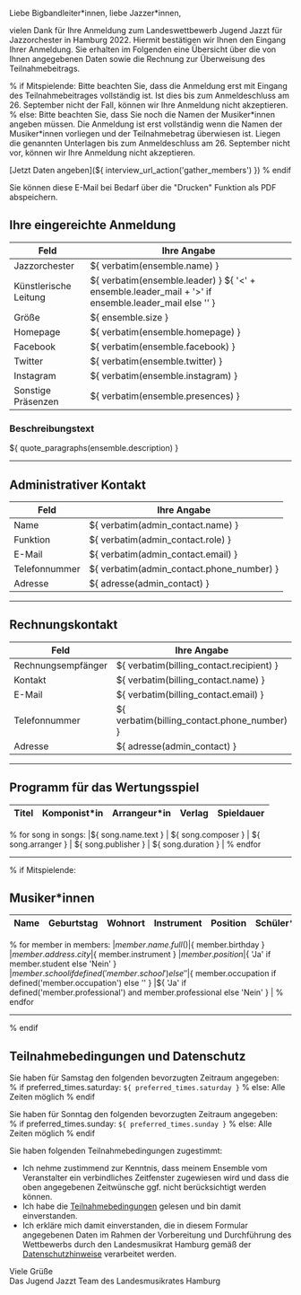 Liebe Bigbandleiter\*innen, liebe Jazzer\*innen,

vielen Dank für Ihre Anmeldung zum Landeswettbewerb Jugend Jazzt für Jazzorchester
in Hamburg 2022. Hiermit bestätigen wir Ihnen den Eingang Ihrer Anmeldung. Sie
erhalten im Folgenden eine Übersicht über die von Ihnen angegebenen Daten sowie
die Rechnung zur Überweisung des Teilnahmebeitrags.

% if Mitspielende:
Bitte beachten Sie, dass die Anmeldung erst mit Eingang des Teilnahmebeitrages vollständig ist.
Ist dies bis zum Anmeldeschluss am 26. September nicht der Fall, können wir Ihre Anmeldung nicht akzeptieren.
% else:
Bitte beachten Sie, dass Sie noch die Namen der Musiker\*innen angeben müssen.
Die Anmeldung ist erst vollständig wenn die Namen der Musiker\*innen vorliegen
und der Teilnahmebetrag überwiesen ist.
Liegen die genannten Unterlagen bis zum Anmeldeschluss am 26. September nicht vor,
können wir Ihre Anmeldung nicht akzeptieren.

[Jetzt Daten angeben](${ interview_url_action('gather_members') })
% endif

Sie können diese E-Mail bei Bedarf über die "Drucken" Funktion als PDF abspeichern.

## Ihre eingereichte Anmeldung
|Feld                  |Ihre Angabe                                                                                                 |
|----------------------|------------------------------------------------------------------------------------------------------------|
|Jazzorchester         |${ verbatim(ensemble.name) }                                                                                |
|Künstlerische Leitung |${ verbatim(ensemble.leader) } ${ '&lt;' + ensemble.leader_mail + '&gt;' if ensemble.leader_mail else '' }  |
|Größe                 |${ ensemble.size }                                                                                          |
|Homepage              |${ verbatim(ensemble.homepage) }                                                                            |
|Facebook              |${ verbatim(ensemble.facebook) }                                                                            |
|Twitter               |${ verbatim(ensemble.twitter) }                                                                             |
|Instagram             |${ verbatim(ensemble.instagram) }                                                                           |
|Sonstige Präsenzen    |${ verbatim(ensemble.presences) }                                                                           |

### Beschreibungstext

${ quote_paragraphs(ensemble.description) }

---

## Administrativer Kontakt

|Feld           |Ihre Angabe                               |
|---------------|------------------------------------------|
|Name           |${ verbatim(admin_contact.name) }         |
|Funktion       |${ verbatim(admin_contact.role) }         |
|E-Mail         |${ verbatim(admin_contact.email) }        |
|Telefonnummer  |${ verbatim(admin_contact.phone_number) } |
|Adresse        |${ adresse(admin_contact) }               |

---

## Rechnungskontakt

|Feld               |Ihre Angabe                                  |
|-------------------|---------------------------------------------|
|Rechnungsempfänger |${ verbatim(billing_contact.recipient) }     |
|Kontakt            |${ verbatim(billing_contact.name) }          |
|E-Mail             |${ verbatim(billing_contact.email) }         |
|Telefonnummer      |${ verbatim(billing_contact.phone_number) }  |
|Adresse            |${ adresse(admin_contact) }                  |

---

## Programm für das Wertungsspiel

|Titel |Komponist\*in |Arrangeur\*in |Verlag |Spieldauer |
|------|--------------|--------------|-------|-----------|
% for song in songs:
|${ song.name.text } | ${ song.composer } | ${ song.arranger } | ${ song.publisher } | ${ song.duration } |
% endfor

---
% if Mitspielende:
## Musiker\*innen

|Name |Geburtstag |Wohnort |Instrument |Position |Schüler\*in |Schule |Tätigkeit |Profi |
|-----|-----------|--------|-----------|---------|------------|-------|----------|------|
% for member in members:
|${ member.name.full() } |${ member.birthday } |${ member.address.city } |${ member.instrument } |${ member.position } |${ 'Ja' if member.student else 'Nein' } |${ member.school if defined('member.school') else '' } |${ member.occupation if defined('member.occupation') else '' } |${ 'Ja' if defined('member.professional') and member.professional else 'Nein' } |
% endfor

---
% endif

## Teilnahmebedingungen und Datenschutz

Sie haben für Samstag den folgenden bevorzugten Zeitraum angegeben:  
% if preferred_times.saturday:
`${ preferred_times.saturday }`
% else:
Alle Zeiten möglich
% endif

Sie haben für Sonntag den folgenden bevorzugten Zeitraum angegeben:  
% if preferred_times.sunday:
`${ preferred_times.sunday }`
% else:
Alle Zeiten möglich
% endif

Sie haben folgenden Teilnahmebedingungen zugestimmt:

- Ich nehme zustimmend zur Kenntnis, dass meinem Ensemble vom Veranstalter ein verbindliches Zeitfenster zugewiesen wird und dass die oben angegebenen Zeitwünsche ggf. nicht berücksichtigt werden können.
- Ich habe die [Teilnahmebedingungen](https://jugendjazzt-hamburg.de/images/2022/Ausschreibung_Hamburger_Landeswettbewerb_Jugend_jazzt_2022.pdf) gelesen und bin damit einverstanden.
- Ich erkläre mich damit einverstanden, die in diesem Formular angegebenen Daten im Rahmen der Vorbereitung und Durchführung des Wettbewerbs durch den Landesmusikrat Hamburg gemäß der [Datenschutzhinweise](/packagestatic/docassemble.lmrhh/datenschutzhinweise.html) verarbeitet werden.

Viele Grüße  
Das Jugend Jazzt Team des Landesmusikrates Hamburg
